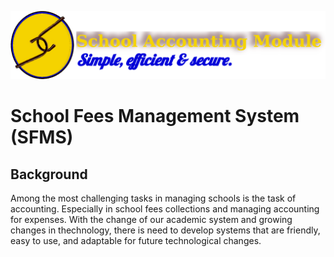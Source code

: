 ![SFMS logo](./images/logo_2.png)
# School Fees Management System (SFMS)

## Background
Among the most challenging tasks in managing schools is the task of accounting. Especially in school fees collections and managing accounting for expenses. With the change of our academic system and growing changes in thechnology, there is need to develop systems that are friendly, easy to use, and adaptable for future technological changes. 